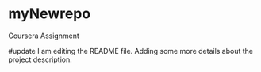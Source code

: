 # myNewrepo
Coursera Assignment

#update
I am editing the README file. Adding some more details about the project description.
